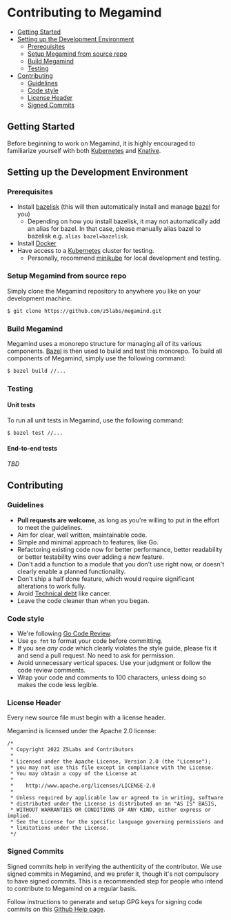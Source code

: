 # Contributing to Megamind

* [Getting Started](#getting-started)
* [Setting up the Development Environment](#setting-up-the-development-environment)
  * [Prerequisites](#prerequisites)
  * [Setup Megamind from source repo](#setup-megamind-from-source-repo)
  * [Build Megamind](#build-megamind)
  * [Testing](#testing)
* [Contributing](#contributing)
   * [Guidelines](#guidelines)
   * [Code style](#code-style)
   * [License Header](#license-header)
   * [Signed Commits](#signed-commits)

## Getting Started

Before beginning to work on Megamind, it is highly encouraged to familiarize yourself with
both [Kubernetes](https://kubernetes.io/) and [Knative](https://knative.dev).

## Setting up the Development Environment

### Prerequisites

- Install [bazelisk](https://github.com/bazelbuild/bazelisk) (this will then automatically install and manage [bazel](https://bazel.build/) for you)
  - Depending on how you install bazelisk, it may not automatically add an alias for bazel. In that case, please manually alias bazel to bazelisk e.g. `alias bazel=bazelisk`.
- Install [Docker](https://docs.docker.com/install/)
- Have access to a [Kubernetes](https://kubernetes.io/) cluster for testing.
  - Personally, recommend [minikube](https://minikube.sigs.k8s.io/docs/start/) for local development and testing.

### Setup Megamind from source repo

Simply clone the Megamind repository to anywhere you like on your development machine.

```bash
$ git clone https://github.com/z5labs/megamind.git
```

### Build Megamind

Megamind uses a monorepo structure for managing all of its various components.
[Bazel](https://bazel.build/) is then used to build and test this monorepo. To build all components of Megamind,
simply use the following command:

```bash
$ bazel build //...
```

### Testing

#### Unit tests

To run all unit tests in Megamind, use the following command:

```bash
$ bazel test //...
```

#### End-to-end tests

*TBD*

## Contributing

### Guidelines

- **Pull requests are welcome**, as long as you're willing to put in the effort to meet the guidelines.
- Aim for clear, well written, maintainable code.
- Simple and minimal approach to features, like Go.
- Refactoring existing code now for better performance, better readability or better testability wins over adding a new feature.
- Don't add a function to a module that you don't use right now, or doesn't clearly enable a planned functionality.
- Don't ship a half done feature, which would require significant alterations to work fully.
- Avoid [Technical debt](https://en.wikipedia.org/wiki/Technical_debt) like cancer.
- Leave the code cleaner than when you began.

### Code style
- We're following [Go Code Review](https://github.com/golang/go/wiki/CodeReviewComments).
- Use `go fmt` to format your code before committing.
- If you see *any code* which clearly violates the style guide, please fix it and send a pull request. No need to ask for permission.
- Avoid unnecessary vertical spaces. Use your judgment or follow the code review comments.
- Wrap your code and comments to 100 characters, unless doing so makes the code less legible.

### License Header

Every new source file must begin with a license header.

Megamind is licensed under the Apache 2.0 license:

    /*
     * Copyright 2022 Z5Labs and Contributors
     *
     * Licensed under the Apache License, Version 2.0 (the "License");
     * you may not use this file except in compliance with the License.
     * You may obtain a copy of the License at
     *
     *    http://www.apache.org/licenses/LICENSE-2.0
     *
     * Unless required by applicable law or agreed to in writing, software
     * distributed under the License is distributed on an "AS IS" BASIS,
     * WITHOUT WARRANTIES OR CONDITIONS OF ANY KIND, either express or implied.
     * See the License for the specific language governing permissions and
     * limitations under the License.
     */

### Signed Commits

Signed commits help in verifying the authenticity of the contributor. We use signed commits in Megamind, and we prefer it, though it's not compulsory to have signed commits. This is a recommended step for people who intend to contribute to Megamind on a regular basis.

Follow instructions to generate and setup GPG keys for signing code commits on this [Github Help page](https://help.github.com/articles/signing-commits-with-gpg/).